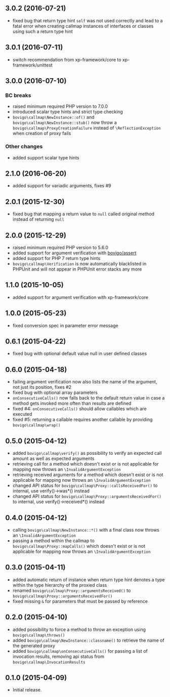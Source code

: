 3.0.2 (2016-07-21)
------------------

  * fixed bug that return type hint `self` was not used correctly and lead to a fatal error when creating callmap instances of interfaces or classes using such a return type hint


3.0.1 (2016-07-11)
------------------

  * switch recommendation from xp-framework/core to xp-framework/unittest


3.0.0 (2016-07-10)
------------------

### BC breaks

  * raised minimum required PHP version to 7.0.0
  * introduced scalar type hints and strict type checking
  * `bovigo\callmap\NewInstance::of()` and `bovigo\callmap\NewInstance::stub()` now throw a `bovigo\callmap\ProxyCreationFailure` instead of `\ReflectionException` when creation of proxy fails


### Other changes

  * added support scalar type hints


2.1.0 (2016-06-20)
------------------

  * added support for variadic arguments, fixes #9


2.0.1 (2015-12-30)
------------------

  * fixed bug that mapping a return value to `null` called original method instead of returning `null`


2.0.0 (2015-12-29)
------------------

  * raised minimum required PHP version to 5.6.0
  * added support for argument verification with [bovigo/assert](https://github.com/mikey179/bovigo-assert)
  * added support for PHP 7 return type hints
  * `bovigo\callmap\Verification` is now automatically blacklisted in PHPUnit and will not appear in PHPUnit error stacks any more


1.1.0 (2015-10-05)
------------------

  * added support for argument verification with xp-framework/core


1.0.0 (2015-05-23)
------------------

  * fixed conversion spec in parameter error message


0.6.1 (2015-04-22)
------------------

  * fixed bug with optional default value null in user defined classes


0.6.0 (2015-04-18)
------------------

  * failing argument verification now also lists the name of the argument, not just its position, fixes #2
  * fixed bug with optional array parameters
  * `onConsecutiveCalls()` now falls back to the default return value in case a method gets invoked more often than results are defined
  * fixed #4: `onConsecutiveCalls()` should allow callables which are executed
  * fixed #5: returning a callable requires another callable by providing `bovigo\callmap\wrap()`


0.5.0 (2015-04-12)
------------------

  * added `bovigo\callmap\verify()` as possibility to verify an expected call amount as well as expected arguments
  * retrieving call for a method which doesn't exist or is not applicable for mapping now throws an `\InvalidArgumentException`
  * retrieving received arguments for a method which doesn't exist or is not applicable for mapping now throws an `\InvalidArgumentException`
  * changed API status for `bovigo\callmap\Proxy::callsReceivedFor()` to internal, use verify()->was*() instead
  * changed API status for `bovigo\callmap\Proxy::argumentsReceivedFor()` to internal, use verify()->received*() instead


0.4.0 (2015-04-12)
------------------

  * calling `bovigo\callmap\NewInstance::*()` with a final class now throws an `\InvalidArgumentException`
  * passing a method within the callmap to `bovigo\callmap\Proxy::mapCalls()` which doesn't exist or is not applicable for mapping now throws an `\InvalidArgumentException`


0.3.0 (2015-04-11)
------------------

  * added automatic return of instance when return type hint denotes a type within the type hierarchy of the proxied class
  * renamed `bovigo\callmap\Proxy::argumentsReceived()` to `bovigo\callmap\Proxy::argumentsReceivedFor()`
  * fixed missing `&` for parameters that must be passed by reference


0.2.0 (2015-04-10)
------------------

  * added possibility to force a method to throw an exception using `bovigo\callmap\throws()`
  * added `bovigo\callmap\NewInstance::classname()` to retrieve the name of the generated proxy
  * added `bovigo\callmap\onConsecutiveCalls()` for passing a list of invocation results, removing api status from `bovigo\callmap\InvocationResults`


0.1.0 (2015-04-09)
------------------

  * Initial release.

